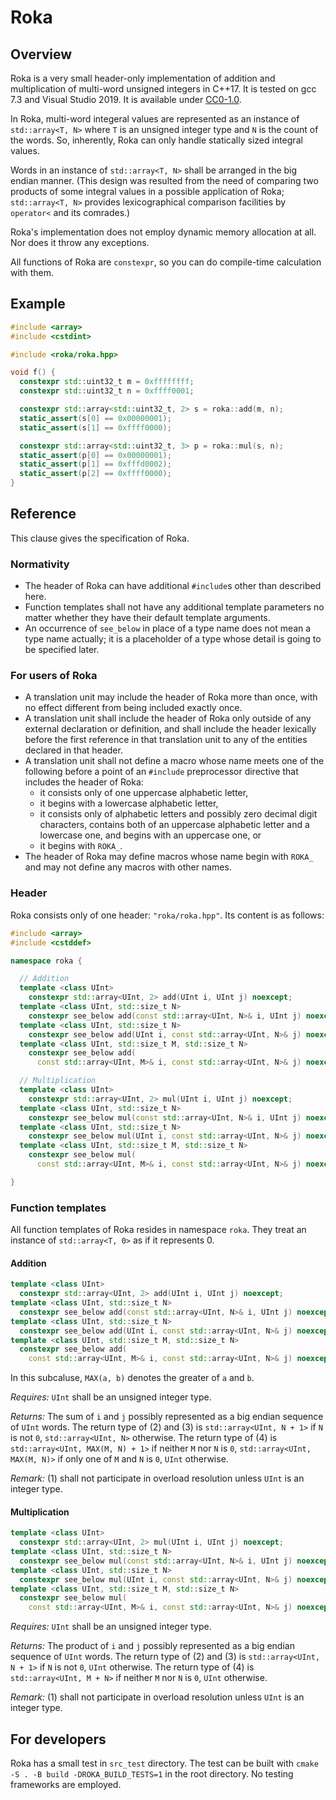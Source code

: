# Roka

## Overview

Roka is a very small header-only implementation of addition and multiplication of multi-word unsigned integers in C++17.
It is tested on gcc 7.3 and Visual Studio 2019.
It is available under [CC0-1.0](https://creativecommons.org/publicdomain/zero/1.0/deed).

In Roka, multi-word integeral values are represented as an instance of `std::array<T, N>` where `T` is an unsigned integer type and `N` is the count of the words.
So, inherently, Roka can only handle statically sized integral values.

Words in an instance of `std::array<T, N>` shall be arranged in the big endian manner.
(This design was resulted from the need of comparing two products of some integral values in a possible application of Roka; `std::array<T, N>` provides lexicographical comparison facilities by `operator<` and its comrades.)

Roka's implementation does not employ dynamic memory allocation at all.
Nor does it throw any exceptions.

All functions of Roka are `constexpr`, so you can do compile-time calculation with them.

## Example

```C++
#include <array>
#include <cstdint>

#include <roka/roka.hpp>

void f() {
  constexpr std::uint32_t m = 0xffffffff;
  constexpr std::uint32_t n = 0xffff0001;

  constexpr std::array<std::uint32_t, 2> s = roka::add(m, n);
  static_assert(s[0] == 0x00000001);
  static_assert(s[1] == 0xffff0000);

  constexpr std::array<std::uint32_t, 3> p = roka::mul(s, n);
  static_assert(p[0] == 0x00000001);
  static_assert(p[1] == 0xfffd0002);
  static_assert(p[2] == 0xffff0000);
}
```

## Reference

This clause gives the specification of Roka.

### Normativity
 - The header of Roka can have additional `#include`s other than described here.
 - Function templates shall not have any additional template parameters no matter whether they have their default template arguments.
 - An occurrence of `see_below` in place of a type name does not mean a type name actually;
   it is a placeholder of a type whose detail is going to be specified later.

### For users of Roka
 - A translation unit may include the header of Roka more than once, with no effect different from being included exactly once.
 - A translation unit shall include the header of Roka only outside of any external declaration or definition, and shall include the header lexically before the first reference in that translation unit to any of the entities declared in that header.
 - A translation unit shall not define a macro whose name meets one of the following before a point of an `#include` preprocessor directive that includes the header of Roka:
   - it consists only of one uppercase alphabetic letter,
   - it begins with a lowercase alphabetic letter,
   - it consists only of alphabetic letters and possibly zero decimal digit characters, contains both of an uppercase alphabetic letter and a lowercase one, and begins with an uppercase one, or
   - it begins with `ROKA_`.
 - The header of Roka may define macros whose name begin with `ROKA_` and may not define any macros with other names.

### Header

Roka consists only of one header: `"roka/roka.hpp"`.
Its content is as follows:

```C++
#include <array>
#include <cstddef>

namespace roka {

  // Addition
  template <class UInt>
    constexpr std::array<UInt, 2> add(UInt i, UInt j) noexcept;
  template <class UInt, std::size_t N>
    constexpr see_below add(const std::array<UInt, N>& i, UInt j) noexcept;
  template <class UInt, std::size_t N>
    constexpr see_below add(UInt i, const std::array<UInt, N>& j) noexcept;
  template <class UInt, std::size_t M, std::size_t N>
    constexpr see_below add(
      const std::array<UInt, M>& i, const std::array<UInt, N>& j) noexcept;

  // Multiplication
  template <class UInt>
    constexpr std::array<UInt, 2> mul(UInt i, UInt j) noexcept;
  template <class UInt, std::size_t N>
    constexpr see_below mul(const std::array<UInt, N>& i, UInt j) noexcept;
  template <class UInt, std::size_t N>
    constexpr see_below mul(UInt i, const std::array<UInt, N>& j) noexcept;
  template <class UInt, std::size_t M, std::size_t N>
    constexpr see_below mul(
      const std::array<UInt, M>& i, const std::array<UInt, N>& j) noexcept;

}

```

### Function templates

All function templates of Roka resides in namespace `roka`. They treat an instance of `std::array<T, 0>` as if it represents 0.

#### Addition

```C++
template <class UInt>
  constexpr std::array<UInt, 2> add(UInt i, UInt j) noexcept;               // (1)
template <class UInt, std::size_t N>
  constexpr see_below add(const std::array<UInt, N>& i, UInt j) noexcept;   // (2)
template <class UInt, std::size_t N>
  constexpr see_below add(UInt i, const std::array<UInt, N>& j) noexcept;   // (3)
template <class UInt, std::size_t M, std::size_t N>
  constexpr see_below add(
    const std::array<UInt, M>& i, const std::array<UInt, N>& j) noexcept;   // (4)
```

In this subcaluse, `MAX(a, b)` denotes the greater of `a` and `b`.

_Requires:_ `UInt` shall be an unsigned integer type.

_Returns:_ The sum of `i` and `j` possibly represented as a big endian sequence of `UInt` words. The return type of (2) and (3) is `std::array<UInt, N + 1>` if `N` is not `0`, `std::array<UInt, N>` otherwise. The return type of (4) is `std::array<UInt, MAX(M, N) + 1>` if neither `M` nor `N` is `0`, `std::array<UInt, MAX(M, N)>` if only one of `M` and `N` is `0`, `UInt` otherwise.

_Remark:_ (1) shall not participate in overload resolution unless `UInt` is an integer type.

#### Multiplication

```C++
template <class UInt>
  constexpr std::array<UInt, 2> mul(UInt i, UInt j) noexcept;               // (1)
template <class UInt, std::size_t N>
  constexpr see_below mul(const std::array<UInt, N>& i, UInt j) noexcept;   // (2)
template <class UInt, std::size_t N>
  constexpr see_below mul(UInt i, const std::array<UInt, N>& j) noexcept;   // (3)
template <class UInt, std::size_t M, std::size_t N>
  constexpr see_below mul(
    const std::array<UInt, M>& i, const std::array<UInt, N>& j) noexcept;   // (4)
```

_Requires:_ `UInt` shall be an unsigned integer type.

_Returns:_ The product of `i` and `j` possibly represented as a big endian sequence of `UInt` words. The return type of (2) and (3) is `std::array<UInt, N + 1>` if `N` is not `0`, `UInt` otherwise. The return type of (4) is `std::array<UInt, M + N>` if neither `M` nor `N` is `0`, `UInt` otherwise.

_Remark:_ (1) shall not participate in overload resolution unless `UInt` is an integer type.

## For developers

Roka has a small test in `src_test` directory.
The test can be built with `cmake -S . -B build -DROKA_BUILD_TESTS=1` in the root directory.
No testing frameworks are employed.
